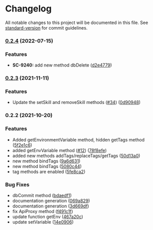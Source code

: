 # Changelog

All notable changes to this project will be documented in this file. See [standard-version](https://github.com/conventional-changelog/standard-version) for commit guidelines.

### [0.2.4](https://github.com/voximplant/kit-functions-sdk/compare/v0.2.3...v0.2.4) (2022-07-15)


### Features

* **SC-9240:** add new method dbDelete ([d2e4779](https://github.com/voximplant/kit-functions-sdk/commit/d2e47796b9be4f25092daab8023d00bd58ba26a2))

### [0.2.3](https://github.com/voximplant/kit-functions-sdk/compare/v0.2.2...v0.2.3) (2021-11-11)


### Features

* Update the setSkill and removeSkill methods ([#34](https://github.com/voximplant/kit-functions-sdk/issues/34)) ([0d90948](https://github.com/voximplant/kit-functions-sdk/commit/0d90948499442920164936f30a63f67f435fade0))

### 0.2.2 (2021-10-20)


### Features

* Added getEnvironmentVariable method, hidden getTags method ([5f2e1c6](https://github.com/voximplant/kit-functions-sdk/commit/5f2e1c670367797cad85370a3c1ec90abed405df))
* added getEnvVariable method ([#12](https://github.com/voximplant/kit-functions-sdk/issues/12)) ([78f8efe](https://github.com/voximplant/kit-functions-sdk/commit/78f8efe57e072b13f53c536094ffa5f6d2bd3da3))
* added new methods addTags/replaceTags/getTags ([50d13a0](https://github.com/voximplant/kit-functions-sdk/commit/50d13a058d4e7dfaced506253ecc99ecd588db3f))
* new method bindTags ([9a6d631](https://github.com/voximplant/kit-functions-sdk/commit/9a6d6311afd8ff0ac1ed30bd676840b8084d4535))
* new method bindTags ([5080c44](https://github.com/voximplant/kit-functions-sdk/commit/5080c4414e9d5258c09b792a4274302e337af620))
* tag methods are enabled ([5fe8ca2](https://github.com/voximplant/kit-functions-sdk/commit/5fe8ca297b5145a80580b6c70189dfebc4535ddb))


### Bug Fixes

* dbCommit method ([bdaedf1](https://github.com/voximplant/kit-functions-sdk/commit/bdaedf18c00a05ef48e30379e53e62650dfd3554))
* documentation generation ([069a829](https://github.com/voximplant/kit-functions-sdk/commit/069a82911e11344a4f43457de99e71191349164d))
* documentation generation ([3d669df](https://github.com/voximplant/kit-functions-sdk/commit/3d669df895a5643a3c632d26380b14b81d04cb30))
* fix ApiProxy method ([f491c1f](https://github.com/voximplant/kit-functions-sdk/commit/f491c1fd26a01f7fbb9a5281ad9a5df0c631c939))
* update function getEnv ([467a20c](https://github.com/voximplant/kit-functions-sdk/commit/467a20cf7315040eac297df641a902e1a4f39fdb))
* update setVariable ([14e0906](https://github.com/voximplant/kit-functions-sdk/commit/14e090609d794ca19b96ce762c727aa8f74aa386))
